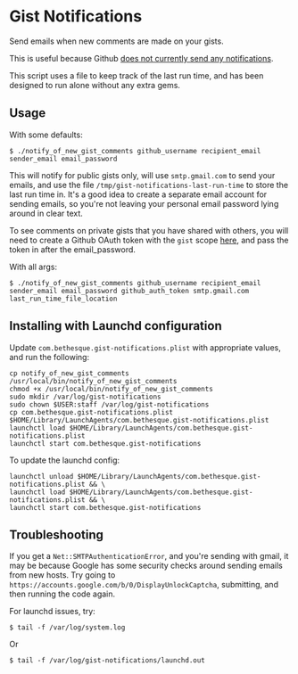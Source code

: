 # Gist Notifications

Send emails when new comments are made on your gists.

This is useful because Github [does not currently send any notifications](https://github.com/isaacs/github/issues/21).

This script uses a file to keep track of the last run time, and has been designed to run alone without any extra gems.

## Usage

With some defaults:

    $ ./notify_of_new_gist_comments github_username recipient_email sender_email email_password

This will notify for public gists only, will use `smtp.gmail.com` to send your emails, and use the file `/tmp/gist-notifications-last-run-time` to store the last run time in. It's a good idea to create a separate email account for sending emails, so you're not leaving your personal email password lying around in clear text.

To see comments on private gists that you have shared with others, you will need to create a Github OAuth token with the `gist` scope [here](https://github.com/settings/applications#personal-access-tokens), and pass the token in after the email_password.

With all args:

    $ ./notify_of_new_gist_comments github_username recipient_email sender_email email_password github_auth_token smtp.gmail.com last_run_time_file_location


## Installing with Launchd configuration

Update `com.bethesque.gist-notifications.plist` with appropriate values, and run the following:

```shell
cp notify_of_new_gist_comments /usr/local/bin/notify_of_new_gist_comments
chmod +x /usr/local/bin/notify_of_new_gist_comments
sudo mkdir /var/log/gist-notifications
sudo chown $USER:staff /var/log/gist-notifications
cp com.bethesque.gist-notifications.plist $HOME/Library/LaunchAgents/com.bethesque.gist-notifications.plist
launchctl load $HOME/Library/LaunchAgents/com.bethesque.gist-notifications.plist
launchctl start com.bethesque.gist-notifications
```

To update the launchd config:

```shell
launchctl unload $HOME/Library/LaunchAgents/com.bethesque.gist-notifications.plist && \
launchctl load $HOME/Library/LaunchAgents/com.bethesque.gist-notifications.plist && \
launchctl start com.bethesque.gist-notifications
```


## Troubleshooting

If you get a `Net::SMTPAuthenticationError`, and you're sending with gmail, it may be because Google has some security checks around sending emails from new hosts. 
Try going to `https://accounts.google.com/b/0/DisplayUnlockCaptcha`, submitting, and then running the code again.


For launchd issues, try:

    $ tail -f /var/log/system.log

Or

    $ tail -f /var/log/gist-notifications/launchd.out
